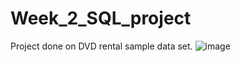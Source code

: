 # Week_2_SQL_project
Project done on DVD rental sample data set.
![image](https://github.com/SonaAnn/Week_2_SQL_project/assets/11336104/aeee0b27-0457-4de9-acc6-e493599b072e)
